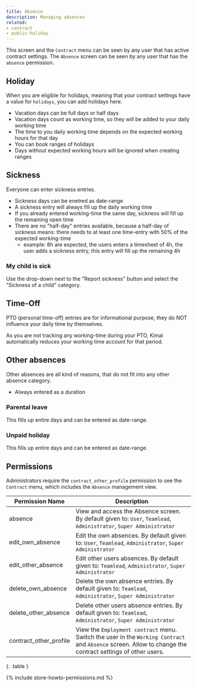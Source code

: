 ```yaml
---
title: Absence
description: Managing absences
related:
- contract
- public-holiday
---
```


This screen and the `Contract` menu can be seen by any user that has active contract settings.
The `Absence` screen can be seen by any user that has the `absence` permission.

## Holiday

When you are eligible for holidays, meaning that your contract settings have a value for `holidays`, you can add holidays here.

- Vacation days can be full days or half days
- Vacation days count as working time, so they will be added to your daily working time
- The time to you daily working time depends on the expected working hours for that day
- You can book ranges of holidays
- Days without expected working hours will be ignored when creating ranges

## Sickness

Everyone can enter sickness entries. 

- Sickness days can be enetred as date-range
- A sickness entry will always fill up the daily working time
- If you already entered working-time the same day, sickness will fill up the remaining open time
- There are no "half-day" entries available, because a half-day of sickness means: there needs to at least one time-entry with 50% of the expected working-time
  - example: 8h are expected, the users enters a timesheet of 4h, the user adds a sickness entry, this entry will fill up the remaining 4h

### My child is sick

Use the drop-down next to the "Report sickness" button and select the "Sickness of a child" category.

## Time-Off

PTO (personal time-off) entries are for informational purpose, they do NOT influence your daily time by themselves.

As you are not tracking any working-time during your PTO, Kimai automatically reduces your working time account for that period.

## Other absences

Other absences are all kind of reasons, that do not fit into any other absence category. 

- Always entered as a duration  

### Parental leave

This fills up entire days and can be entered as date-range.

### Unpaid holiday

This fills up entire days and can be entered as date-range.

## Permissions

Administrators require the `contract_other_profile` permission to see the `Contract` menu, which includes the `Absence` management view.

| Permission Name          | Description                                                                                                                                                                                                   |
|--------------------------|---------------------------------------------------------------------------------------------------------------------------------------------------------------------------------------------------------------|
| absence                  | View and access the Absence screen. By default given to: `User`, `Teamlead`, `Administrator`, `Super Administrator`                                                                                           |
| edit_own_absence         | Edit the own absences. By default given to: `User`, `Teamlead`, `Administrator`, `Super Administrator`                                                                                                        | 
| edit_other_absence       | Edit other users absences. By default given to: `Teamlead`, `Administrator`, `Super Administrator`                                                                                                            |
| delete_own_absence       | Delete the own absence entries. By default given to: `Teamlead`, `Administrator`, `Super Administrator`                                                                                                       |
| delete_other_absence     | Delete other users absence entries. By default given to: `Teamlead`, `Administrator`, `Super Administrator`                                                                                                   |
| contract_other_profile   | View the `Employment contract` menu. Switch the user in the `Working Contract` and `Absence` screen. Allow to change the contract settings of other users.                                                    |
{: .table }

{% include store-howto-permissions.md %}
